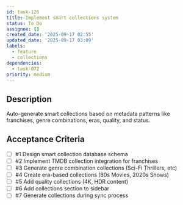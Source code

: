 ```yaml
---
id: task-126
title: Implement smart collections system
status: To Do
assignee: []
created_date: '2025-09-17 02:55'
updated_date: '2025-09-17 03:09'
labels:
  - feature
  - collections
dependencies:
  - task-072
priority: medium
---
```


## Description

Auto-generate smart collections based on metadata patterns like franchises, genre combinations, eras, quality, and status.

## Acceptance Criteria
<!-- AC:BEGIN -->
- [ ] #1 Design smart collection database schema
- [ ] #2 Implement TMDB collection integration for franchises
- [ ] #3 Generate genre combination collections (Sci-Fi Thrillers, etc)
- [ ] #4 Create era-based collections (80s Movies, 2020s Shows)
- [ ] #5 Add quality collections (4K, HDR content)
- [ ] #6 Add collections section to sidebar
- [ ] #7 Generate collections during sync process
<!-- AC:END -->
